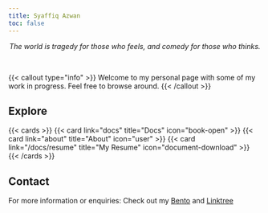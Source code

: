 ```yaml
---
title: Syaffiq Azwan
toc: false
---
```



*<p align="center">The world is tragedy for those who feels, and comedy for those who thinks.</p>*
  
&nbsp;

{{< callout type="info" >}}
  Welcome to my personal page with some of my work in progress. Feel free to browse around.
{{< /callout >}}

## Explore

{{< cards >}}
  {{< card link="docs" title="Docs" icon="book-open" >}}
  {{< card link="about" title="About" icon="user" >}}
  {{< card link="/docs/resume" title="My Resume" icon="document-download" >}}
{{< /cards >}}

## Contact

For more information or enquiries: Check out my [Bento](https://bento.me/unohu) and [Linktree](https://linktr.ee/unohu)

